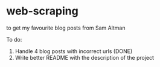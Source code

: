 # web-scraping
to get my favourite blog posts from Sam Altman

To do:
1. Handle 4 blog posts with incorrect urls (DONE)
2. Write better README with the description of the project

